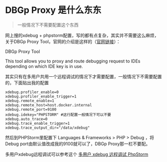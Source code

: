 # DBGp Proxy 是什么东东
> 一般情况下不需要配置这个东西

网上搜的xdebug + phpstorm配置，写的都有点复杂，其实并不需要这么麻烦，关于DBGp Proxy Tool，官网的介绍是这样的（[官网链接](https://xdebug.org/docs/dbgpProxy)）：

DBGp Proxy Tool   

This tool allows you to proxy and route debugging request to IDEs depending on which IDE key is in use.


其实只有在多用户共用一个远程调试的情况下才需要配置，一般情况下不需要配置的，下面贴出我的配置

```
xdebug.profiler_enable=0
xdebug.profiler_enable_trigger=1
xdebug.remote_enable=1
xdebug.remote_host=host.docker.internal
xdebug.remote_port=9100
xdebug.idekey="PHPSTORM" #这行配置一般情况下可以不要
xdebug.auto_trace=0
xdebug.trace_enable_trigger=1
xdebug.trace_output_dir="/data/xdebug"
```

然后到PHPStorm里配置下 Languages & Frameworks > PHP > Debug ，将Debug port由默认值改成我的9100就可以了，DBGp Proxy那一栏不要配。

多用户xdebug远程调试可以参考这个 [多用户 xdebug 远程调试 PhpStorm](https://developer.aliyun.com/article/655699)